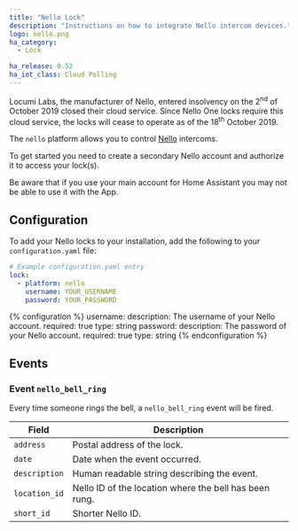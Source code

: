 ```yaml
---
title: "Nello Lock"
description: "Instructions on how to integrate Nello intercom devices."
logo: nello.png
ha_category:
  - Lock

ha_release: 0.52
ha_iot_class: Cloud Polling
---
```


<div class="note warning">
Locumi Labs, the manufacturer of Nello, entered insolvency on the 2<sup>nd</sup> of October 2019 closed their cloud service. Since Nello One locks require this cloud service, the locks will cease to operate as of the 18<sup>th</sup> October 2019.
</div>

The `nello` platform allows you to control [Nello](https://www.nello.io) intercoms.

To get started you need to create a secondary Nello account and authorize it to access your lock(s).

<div class="note warning">
Be aware that if you use your main account for Home Assistant you may not be able to use it with the App.
</div>

## Configuration

To add your Nello locks to your installation, add the following to your `configuration.yaml` file:

```yaml
# Example configuration.yaml entry
lock:
  - platform: nello
    username: YOUR_USERNAME
    password: YOUR_PASSWORD
```

{% configuration %}
username:
  description: The username of your Nello account.
  required: true
  type: string
password:
  description: The password of your Nello account.
  required: true
  type: string
{% endconfiguration %}

## Events

### Event `nello_bell_ring`

Every time someone rings the bell, a `nello_bell_ring` event will be fired.

Field | Description
----- | -----------
`address` | Postal address of the lock.
`date` | Date when the event occurred.
`description` | Human readable string describing the event.
`location_id` | Nello ID of the location where the bell has been rung.
`short_id` | Shorter Nello ID.

